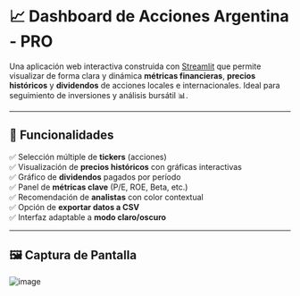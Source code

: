 # 📈 Dashboard de Acciones Argentina - PRO

Una aplicación web interactiva construida con [Streamlit](https://streamlit.io/) que permite visualizar de forma clara y dinámica **métricas financieras**, **precios históricos** y **dividendos** de acciones locales e internacionales. Ideal para seguimiento de inversiones y análisis bursátil 📊.

---

## 🧰 Funcionalidades

✅ Selección múltiple de **tickers** (acciones)  
✅ Visualización de **precios históricos** con gráficas interactivas  
✅ Gráfico de **dividendos** pagados por período  
✅ Panel de **métricas clave** (P/E, ROE, Beta, etc.)  
✅ Recomendación de **analistas** con color contextual  
✅ Opción de **exportar datos a CSV**  
✅ Interfaz adaptable a **modo claro/oscuro**

---

## 🖼️ Captura de Pantalla
![image](https://github.com/user-attachments/assets/6be4678d-11c5-4270-b84e-c06d5091756e)



```bash
